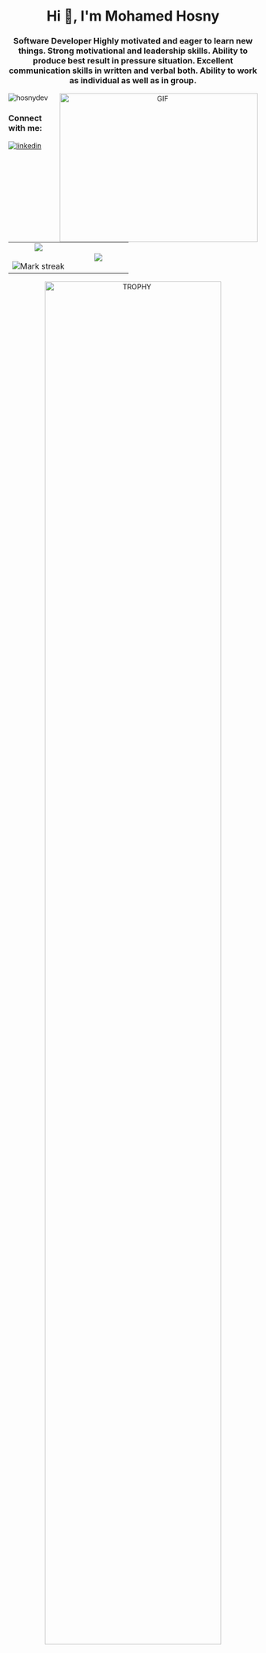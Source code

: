 <h1 align="center">Hi 👋, I'm Mohamed Hosny</h1>
<h3 align="center">Software Developer Highly motivated and eager to learn new things. Strong motivational and leadership skills. Ability to produce best result in pressure situation. Excellent communication skills in written and verbal both. Ability to work as individual as well as in group.</h3>


<a target="_blank" align="center">
  <img align="right" top="500" height="300" width="400" alt="GIF" src="https://media.giphy.com/media/SWoSkN6DxTszqIKEqv/giphy.gif">
</a>


<p align="left"> <img src="https://komarev.com/ghpvc/?username=hosnydev&label=Profile%20views&color=0e75b6&style=flat" alt="hosnydev" /> </p>

<h3 align="left">Connect with me:</h3>

[![linkedin](https://user-images.githubusercontent.com/29871113/115802741-bbe03680-a3df-11eb-8400-aab19824e167.png)](https://www.linkedin.com/in/hosnydev/)

<p align="left">
</p>




<!--- stats & Trophy (start) -->
<p align="center">
  <!--- stats (start) -->
<table align="center">
<tr border="none">
<td width="50%" align="center">
  
  <img  align="center"  src="https://github-readme-stats.vercel.app/api?username=hosnyDev&theme=dark&show_icons=true&count_private=true" />
  <br></br>
  <img  title="🔥 Get streak stats for your profile at git.io/streak-stats" alt="Mark streak" src="https://github-readme-streak-stats.herokuapp.com/?user=hosnyDev&theme=dark&hide_border=false" /> 
</td>

<td width="50%" align="center">

  <img  align="center"  src="https://github-readme-stats.anuraghazra1.vercel.app/api/top-langs/?username=hosnyDev&theme=dark&hide_border=false&no-bg=true&no-frame=true&langs_count=10"/>
  
  </td>
</tr>
</table>
<!--- stats (end) -->

<!--- trophy (start) -->
<div align=center>
  <a href="https://github.com/ryo-ma/github-profile-trophy" title="Go to Source">
      <img align="center" width=84% src="https://github-profile-trophy.vercel.app/?username=hosnyDev&theme=radical&row=1&column=7&margin-h=15&margin-w=5&no-bg=true" alt="TROPHY" />
    </a>
</div>
<!--- trophy (start) -->
